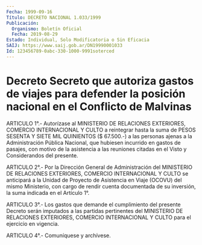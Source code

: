 ```yaml
---
Fecha: 1999-09-16
Título: DECRETO NACIONAL 1.033/1999
Publicación:
  Organismo: Boletín Oficial
  Fecha: 2019-08-29
Estado: Individual, Solo Modificatoria o Sin Eficacia
SAIJ: https://www.saij.gob.ar/DN19990001033
Id: 123456789-0abc-330-1000-9991soterced
---
```

# Decreto Secreto que autoriza gastos de viajes para defender la posición nacional en el Conflicto de Malvinas

<a id="1"></a>
ARTICULO 1°.- Autorízase al MINISTERIO DE RELACIONES EXTERIORES, COMERCIO INTERNACIONAL Y CULTO a reintegrar hasta la suma de PESOS SESENTA Y SIETE MIL QUINIENTOS ($ 67.500.-) a las personas ajenas a la Administración Pública Nacional, que hubiesen incurrido en gastos de pasajes, con motivo de la asistencia a las reuniones citadas en el Visto y Considerandos del presente.

<a id="2"></a>
ARTICULO 2°.- Por la Dirección General de Administración del MINISTERIO DE RELACIONES EXTERIORES, COMERCIO INTERNACIONAL Y CULTO se anticipará a la Unidad de Proyecto de Asistencia en Viaje (OCOVU) del mismo Ministerio, con cargo de rendir cuenta documentada de su inversión, la suma indicada en el Artículo 1°.

<a id="3"></a>
ARTICULO 3°.- Los gastos que demande el cumplimiento del presente Decreto serán imputados a las partidas pertinentes del MINISTERIO DE RELACIONES EXTERIORES, COMERCIO INTERNACIONAL Y CULTO para el ejercicio en vigencia.

<a id="4"></a>
ARTICULO 4°.- Comuníquese y archívese.